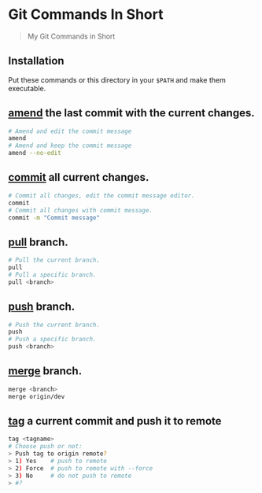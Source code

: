 # Git Commands In Short

> My Git Commands in Short

## Installation

Put these commands or this directory in your `$PATH` and make them executable.

## [amend](/amend) the last commit with the current changes.

```bash
# Amend and edit the commit message
amend
# Amend and keep the commit message
amend --no-edit
```

## [commit](/commit) all current changes.

```bash
# Commit all changes, edit the commit message editor.
commit
# Commit all changes with commit message.
commit -m "Commit message"
```

## [pull](/pull) branch.

```bash
# Pull the current branch.
pull
# Pull a specific branch.
pull <branch>
```

## [push](/push) branch.

```bash
# Push the current branch.
push
# Push a specific branch.
push <branch>
```

## [merge](/merge) branch.

```bash
merge <branch>
merge origin/dev
```

## [tag](/tag) a current commit and push it to remote

```bash
tag <tagname>
# Choose push or not:
> Push tag to origin remote?
> 1) Yes    # push to remote
> 2) Force  # push to remote with --force
> 3) No     # do not push to remote
> #? 
```
